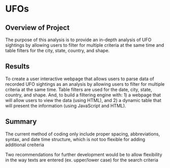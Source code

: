 # UFOs

## Overview of Project
The purpose of this analysis is to provide an in-depth analysis of UFO sightings by allowing users to filter for multiple criteria at the same time and table filters for the city, state, country, and shape.


## Results
To create a user interactive webpage that allows users to parse data of recorded UFO sightings as an analysis by allowing users to filter for multiple criteria at the same time. Table filters are used for the date, city, state, country, and shape. And, to build a filtering engine with: 1) a webpage that will allow users to view the data (using HTML), and 2) a dynamic table that will present the information (using JavaScript and HTML).


## Summary
The current method of coding only include proper spacing, abbreviations, syntax, and date time structure, which is not too flexible for adding additional creiteria

Two recommendations for further development would be to allow flexibility in the way texts are entered (ex. upper/lower case) for the search criteria
